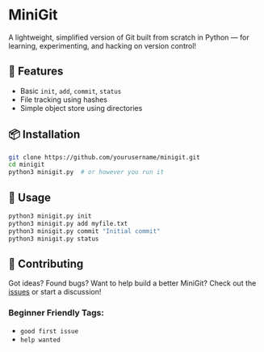 # MiniGit

A lightweight, simplified version of Git built from scratch in Python — for learning, experimenting, and hacking on version control!

## 🔧 Features
- Basic `init`, `add`, `commit`, `status`
- File tracking using hashes
- Simple object store using directories

## 📦 Installation

```bash
git clone https://github.com/yourusername/minigit.git
cd minigit
python3 minigit.py  # or however you run it
```

## 🚀 Usage

```bash
python3 minigit.py init
python3 minigit.py add myfile.txt
python3 minigit.py commit "Initial commit"
python3 minigit.py status
```

## 👥 Contributing
Got ideas? Found bugs? Want to help build a better MiniGit? Check out the [issues](https://github.com/UniquePython/minigit/issues) or start a discussion!

### Beginner Friendly Tags:
- `good first issue`
- `help wanted`


